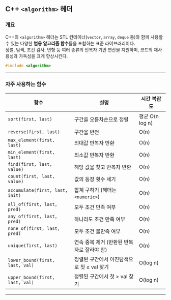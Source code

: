 ## C++ `<algorithm>` 헤더


### 개요

C++의 `<algorithm>` 헤더는 STL 컨테이너(`vector`, `array`, `deque` 등)와 함께 사용할 수 있는 다양한 **범용 알고리즘 함수**들을 포함하는 표준 라이브러리이다.  
정렬, 탐색, 조건 검사, 변형 등 여러 종류의 반복자 기반 연산을 지원하며, 코드의 재사용성과 가독성을 크게 향상시킨다.


```cpp
#include <algorithm>
```

---

### 자주 사용하는 함수

| 함수                              | 설명                         | 시간 복잡도        |
| ------------------------------- | -------------------------- | ------------- |
| `sort(first, last)`             | 구간을 오름차순으로 정렬              | 평균 O(n log n) |
| `reverse(first, last)`          | 구간을 반전                     | O(n)          |
| `max_element(first, last)`      | 최대값 반복자 반환                 | O(n)          |
| `min_element(first, last)`      | 최소값 반복자 반환                 | O(n)          |
| `find(first, last, value)`      | 해당 값을 찾고 반복자 반환            | O(n)          |
| `count(first, last, value)`     | 값의 등장 횟수 세기                | O(n)          |
| `accumulate(first, last, init)` | 합계 구하기 (헤더는 `<numeric>`)   | O(n)          |
| `all_of(first, last, pred)`     | 모두 조건 만족 여부                | O(n)          |
| `any_of(first, last, pred)`     | 하나라도 조건 만족 여부              | O(n)          |
| `none_of(first, last, pred)`    | 모두 조건 불만족 여부               | O(n)          |
| `unique(first, last)`           | 연속 중복 제거 (반환된 반복자로 잘라야 함)  | O(n)          |
| `lower_bound(first, last, val)` | 정렬된 구간에서 이진탐색으로 첫 ≥ val 찾기 | O(log n)      |
| `upper_bound(first, last, val)` | 정렬된 구간에서 첫 > val 찾기        | O(log n)      |

---


